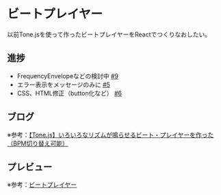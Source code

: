 # ビートプレイヤー

以前Tone.jsを使って作ったビートプレイヤーをReactでつくりなおしたい。

## 進捗

- FrequencyEnvelopeなどの検討中 [#9](https://github.com/ryo-i/beat-player/issues/9)
- エラー表示をメッセージのみに [#5](https://github.com/ryo-i/beat-player/issues/5)
- CSS、HTML修正（button化など） [#6](https://github.com/ryo-i/beat-player/issues/6)

## ブログ

※参考：[【Tone.js】いろいろなリズムが鳴らせるビート・プレイヤーを作った（BPM切り替え可能）](https://www.i-ryo.com/entry/2020/06/20/055657)

## プレビュー

※参考：[ビートプレイヤー](https://beat-player.vercel.app/)